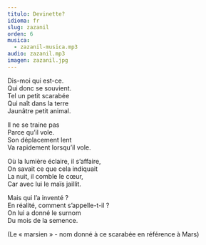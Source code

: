 ```yaml
---
titulo: Devinette?
idioma: fr
slug: zazanil
orden: 6
musica: 
  - zazanil-musica.mp3
audio: zazanil.mp3
imagen: zazanil.jpg
---
```


Dis-moi qui est-ce.<br>
Qui donc se souvient.<br>
Tel un petit scarabée<br>
Qui naît dans la terre<br>
Jaunâtre petit animal.<br>

Il ne se traine pas<br>
Parce qu’il vole.<br>
Son déplacement lent<br>
Va rapidement lorsqu’il vole.<br>

Où la lumière éclaire, il s’affaire,<br>
On savait ce que cela indiquait<br>
La nuit, il comble le cœur,<br>
Car avec lui le maïs jaillit.<br>

Mais qui l’a inventé ?<br>
En réalité, comment s’appelle-t-il ?<br>
On lui a donné le surnom<br>
Du mois de la semence. <br>

(Le « marsien » - nom donné à ce scarabée en référence à Mars)<br>
